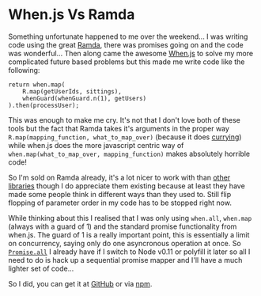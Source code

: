 # When.js Vs Ramda

Something unfortunate happened to me over the weekend... I was writing code using the great [Ramda](http://ramdajs.com/), there was promises going on and the code was wonderful... Then along came the awesome [When.js](https://github.com/cujojs/when) to solve my more complicated future based problems but this made me write code like the following:

    return when.map(
        R.map(getUserIds, sittings),
        whenGuard(whenGuard.n(1), getUsers)
    ).then(processUser);

This was enough to make me cry. It's not that I don't love both of these tools but the fact that Ramda takes it's arguments in the proper way `R.map(mapping_function, what_to_map_over)` (because it does [currying](http://hughfdjackson.com/javascript/why-curry-helps/)) while when.js does the more javascript centric way of `when.map(what_to_map_over, mapping_function)` makes absolutely horrible code!

So I'm sold on Ramda already, it's a lot nicer to work with than [other](http://underscorejs.org/) [libraries](https://lodash.com/) though I do appreciate them existing because at least they have made some people think in different ways than they used to. Still flip flopping of parameter order in my code has to be stopped right now.

While thinking about this I realised that I was only using `when.all`, `when.map` (always with a guard of 1) and the standard promise functionality from when.js. The guard of 1 is a really important point, this is essentially a limit on concurrency, saying only do one asyncronous operation at once. So [`Promise.all`](https://developer.mozilla.org/en-US/docs/Web/JavaScript/Reference/Global_Objects/Promise/all) I already have if I switch to Node v0.11 or polyfill it later so all I need to do is hack up a sequential promise mapper and I'll have a much lighter set of code...

So I did, you can get it at [GitHub](https://github.com/forbesmyester/rstyle-sequential-promise-map) or via [npm](https://www.npmjs.com/package/rstyle-sequential-promise-map).
